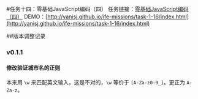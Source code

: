 #任务十四：零基础JavaScript编码（四）
任务链接：[零基础JavaScript编码（四）](http://ife.baidu.com/task/detail?taskId=16)
DEMO：[http://yanisj.github.io/ife-missions/task-1-16/index.html](http://yanisj.github.io/ife-missions/task-1-16/index.html)

##版本调整记录
### v0.1.1
#### 修改验证城市名的正则
本来用 `\w` 来匹配英文输入，这是不对的，`\w` 等价于 `[A-Za-z0-9_]`。更正为 `A-Za-z`。
